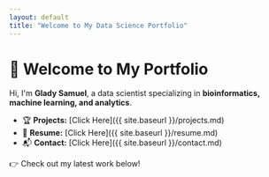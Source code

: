```yaml
---
layout: default
title: "Welcome to My Data Science Portfolio"
---
```


# 🚀 Welcome to My Portfolio

Hi, I'm **Glady Samuel**, a data scientist specializing in **bioinformatics, machine learning, and analytics**.

- 🏆 **Projects:** [Click Here]({{ site.baseurl }}/projects.md)
- 📜 **Resume:** [Click Here]({{ site.baseurl }}/resume.md)
- 📬 **Contact:** [Click Here]({{ site.baseurl }}/contact.md)

👉 Check out my latest work below!
